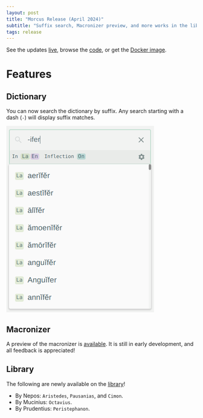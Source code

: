 ```yaml
---
layout: post
title: "Morcus Release (April 2024)"
subtitle: "Suffix search, Macronizer preview, and more works in the library."
tags: release
---
```


See the updates [live](https://morcus.net), 
browse the [code](https://github.com/nkprasad12/morcus-net/commit/545eec2dcfa720a899ecd7a0a84301eee5d44675), 
or get the [Docker image](https://github.com/nkprasad12/morcus-net/pkgs/container/morcus/398797108).

# Features

## Dictionary

You can now search the dictionary by suffix. Any search starting with a dash (`-`) will display suffix matches.

![Example showing suffix options for -ifer](/images/2025-04-R1/suffix-autocomplete.png)

## Macronizer

A preview of the macronizer is [available](https://morcus.net/macronizer). It is still in early development, and all feedback is appreciated!

## Library

The following are newly available on the [library](https://morcus.net/library)!

- By Nepos: `Aristedes`, `Pausanias`, and `Cimon`.
- By Mucinius: `Octavius`.
- By Prudentius: `Peristephanon`.